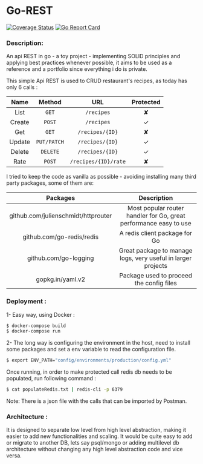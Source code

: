 # Go-REST
[![Coverage Status](https://coveralls.io/repos/github/rnov/Go-REST/badge.svg?branch=master)](https://coveralls.io/github/rnov/Go-REST?branch=fix/code-refactor)
[![Go Report Card](https://goreportcard.com/badge/github.com/rnov/Go-REST)](https://goreportcard.com/report/github.com/rnov/Go-REST)
### Description:

An api REST in go - a toy project - implementing SOLID principles and applying best practices whenever possible,
it aims to be used as a reference and a portfolio since everything i do is private.

This simple Api REST is used to CRUD restaurant's recipes, as today has only 6 calls :


| Name   | Method       | URL                   | Protected |
| :---:    | :---:      | :---:                 | :---:       |
| List   | `GET`        | `/recipes`             | ✘         |
| Create | `POST`       | `/recipes`             | ✓         |
| Get    | `GET`        | `/recipes/{ID}`        | ✘         |
| Update | `PUT/PATCH`  | `/recipes/{ID}`        | ✓         |
| Delete | `DELETE`     | `/recipes/{ID}`        | ✓         |
| Rate   | `POST`       | `/recipes/{ID}/rate`   | ✘         |


I tried to keep the code as vanilla as possible - avoiding installing many third party packages, some of them are:

| Packages |Description
|:--------:|:-----------------------------------:|
|github.com/julienschmidt/httprouter| Most popular router handler for Go, great performance easy to use |
|github.com/go-redis/redis| A redis client package for Go |
|github.com/go-logging| Great package to manage logs, very useful in larger projects |
|gopkg.in/yaml.v2| Package used to proceed the config files |


### Deployment :

1- Easy way, using Docker :
```sh
$ docker-compose build
$ docker-compose run
```

2- The long way is configuring the environment in the host, need to install some packages and set a env variable to read the configuration file.

```sh
$ export ENV_PATH="config/environments/production/config.yml"
```

Once running, in order to make protected call redis db needs to be populated, run following command :
```sh
$ cat populateRedis.txt | redis-cli -p 6379
```
Note: There is a json file with the calls that can be imported by Postman.
### Architecture :

It is designed to separate low level from high level abstraction, making it easier to add new functionalities and scaling.
It would be quite easy to add or migrate to another DB, lets say psql/mongo or adding multilevel db architecture without changing any high level abstraction code and vice versa.